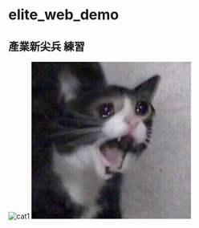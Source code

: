 # elite_web_demo
產業新尖兵 練習
--

![cat1](https://i.imgur.com/lus3hWV.jpeg)
![cat2](./image/cat.jpeg)


